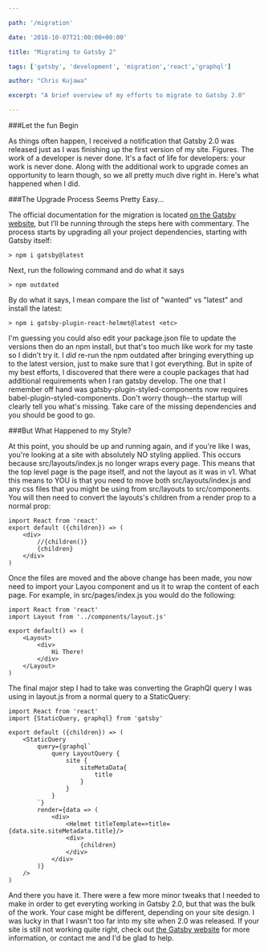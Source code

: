 ```yaml
---

path: '/migration'

date: '2018-10-07T21:00:00+00:00'

title: "Migrating to Gatsby 2"

tags: ['gatsby', 'development', 'migration','react','graphql']

author: "Chris Kujawa"

excerpt: "A brief overview of my efforts to migrate to Gatsby 2.0"

---
```

###Let the fun Begin

As things often happen, I received a notification that Gatsby 2.0 was released just as I was finishing up the first version of my site. Figures. The work of a developer is never done. It's a fact of life for developers: your work is never done. Along with the additional work to upgrade comes an opportunity to learn though, so we all pretty much dive right in. Here's what happened when I did.

###The Upgrade Process Seems Pretty Easy...

The official documentation for the migration is located <a href="https://www.gatsbyjs.org/docs/migrating-from-v1-to-v2/" target="_blank">on the Gatsby website</a>, but I'll be running through the steps here with commentary. The process starts by upgrading all your project dependencies, starting with Gatsby itself:
```
> npm i gatsby@latest
```
Next, run the following command and do what it says
```
> npm outdated
```
By do what it says, I mean compare the list of "wanted" vs "latest" and install the latest:
```
> npm i gatsby-plugin-react-helmet@latest <etc>
```

I'm guessing you could also edit your package.json file to update the versions then do an npm install, but that's too much like work for my taste so I didn't try it. I *did* re-run the npm outdated after bringing everything up to the latest version, just to make sure that I got everything. But in spite of my best efforts, I discovered that there were a couple packages that had additional requirements when I ran gatsby develop. The one that I remember off hand was gatsby-plugin-styled-components now requires babel-plugin-styled-components. Don't worry though--the startup will clearly tell you what's missing. Take care of the missing dependencies and you should be good to go.

###But What Happened to my Style?

At this point, you should be up and running again, and if you're like I was, you're looking at a site with absolutely NO styling applied. This occurs because src/layouts/index.js no longer wraps every page. This means that the top level page is the page itself, and not the layout as it was in v1. What this means to YOU is that you need to move both src/layouts/index.js and any css files that you might be using from src/layouts to src/components. You will then need to convert the layouts's children from a render prop to a normal prop:
```
import React from 'react'
export default ({children}) => (
    <div>
        //{children()}
        {children}
    </div>
)
```

Once the files are moved and the above change has been made, you now need to import your Layou component and us it to wrap the content of each page. For example, in src/pages/index.js you would do the following:
```
import React from 'react'
import Layout from '../components/layout.js'

export default() => (
    <Layout>
        <div>
            Hi There!
        </div>
    </Layout>
)
```

The final major step I had to take was converting the GraphQl query I was using in layout.js from a normal query to a StaticQuery:
```
import React from 'react'
import {StaticQuery, graphql} from 'gatsby'

export default ({children}) => (
    <StaticQuery
        query={graphql`
            query LayoutQuery {
                site {
                    siteMetaData{
                        title
                    }
                }
            }
        `}
        render={data => (
            <div>
                <Helmet titleTemplate=>title={data.site.siteMetadata.title}/>
                <div>
                    {children}
                </div>
            </div>
        )}
    />
)
```

And there you have it. There were a few more minor tweaks that I needed to make in order to get everyting working in Gatsby 2.0, but that was the bulk of the work. Your case might be different, depending on your site design. I was lucky in that I wasn't too far into my site when 2.0 was released. If your site is still not working quite right, check out <a href="https://www.gatsbyjs.org/docs/migrating-from-v1-to-v2/" target="_blank">the Gatsby website</a> for more information, or contact me and I'd be glad to help.

